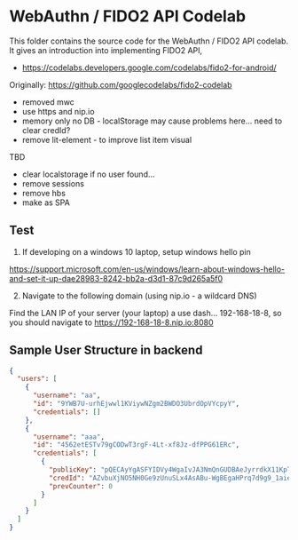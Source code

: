 # WebAuthn / FIDO2 API Codelab

This folder contains the source code for the WebAuthn / FIDO2 API codelab. It gives an introduction into implementing FIDO2 API,
- https://codelabs.developers.google.com/codelabs/fido2-for-android/


Originally: https://github.com/googlecodelabs/fido2-codelab
- removed mwc
- use https and nip.io
- memory only no DB - localStorage may cause problems here... need to clear credId?
- remove lit-element - to improve list item visual

TBD
- clear localstorage if no user found...
- remove sessions
- remove hbs
- make as SPA

## Test

1. If developing on a windows 10 laptop, setup windows hello pin 

https://support.microsoft.com/en-us/windows/learn-about-windows-hello-and-set-it-up-dae28983-8242-bb2a-d3d1-87c9d265a5f0

2. Navigate to the following domain (using nip.io - a wildcard DNS)

Find the LAN IP of your server (your laptop) a use dash... 192-168-18-8, so you should navigate to https://192-168-18-8.nip.io:8080


## Sample User Structure in backend

```json
{
  "users": [
    {
      "username": "aa",
      "id": "9YWB7U-urhEjwwl1KViywNZgm2BWDO3UbrdOpVYcpyY",
      "credentials": []
    },
    {
      "username": "aaa",
      "id": "4562etESTv79gCODwT3rgF-4Lt-xf8Jz-dfPPG61ERc",
      "credentials": [
        {
          "publicKey": "pQECAyYgASFYIDVy4WgaIvJA3NmQnGUDBAeJyrrdkX11KpTrVgSew8cDIlgg7jLHowhF76T4SX5I5ayQCYCPg0rZRB29n3DKyt6QaPI",
          "credId": "AZvbuXjNO5NH0Ge9zUnuSLx4AsABu-WgBEgaHPrq7d9g9_1aiemXb34Tgm2W-sx1kYTiRYREH1qw16zRFRYbgis",
          "prevCounter": 0
        }
      ]
    }
  ]
}
```
